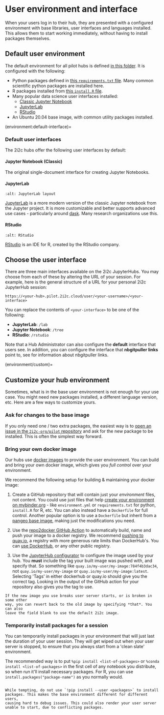 # User environment and interface

When your users log in to their hub, they are presented with a
configured environment with base libraries, user interfaces and
languages installed. This allows them to start working immediately,
without having to install packages themselves.

## Default user environment

The default environment for all pilot hubs is defined [in this
folder](https://github.com/2i2c-org/pilot-hubs/tree/master/images/user).
It is configured with the following:

- Python packages defined in [this `requirements.txt`
  file](https://github.com/2i2c-org/pilot-hubs/blob/master/images/user/requirements.txt). Many common scientific python packages are installed here.
- R packages installed from [this `install.R`
  file](https://github.com/2i2c-org/pilot-hubs/blob/master/images/user/install.R).
- Many popular data science user interfaces installed:
  - [Classic Jupyter Notebook](https://github.com/jupyter/notebook/)
  - [JupyterLab](https://github.com/jupyterlab/jupyterlab/)
  - [RStudio](https://rstudio.com/)
- An Ubuntu 20.04 base image, with common utility packages installed.

(environment:default-interface)=
### Default user interfaces

The 2i2c hubs offer the following user interfaces by default:

#### Jupyter Notebook (Classic)

The original single-document interface for creating Jupyter Notebooks.

#### JupyterLab


```{figure} ../../images/jupyterlab.png
:alt: JupyterLab layout
```

[JupyterLab](https://github.com/jupyterlab/jupyterlab) is a more modern version of the classic Jupyter notebook from
the Jupyter project. It is more customizable and better supports advanced use cases - particularly around [dask](https://dask.org). Many
research organizations use this.

#### RStudio

```{figure} ../../images/rstudio.png
:alt: RStudio
```

[RStudio](https://rstudio.com) is an IDE for R, created by the RStudio company.

## Choose the user interface

There are three main interfaces available on the 2i2c JupyterHubs. You may choose from each of these by altering the URL of your session. For example, here is the general structure of a URL for your personal 2i2c JupyterHub session:

```
https://<your-hub>.pilot.2i2c.cloud/user/<your-username>/<your-interface>
```

You can replace the contents of `<your-interface>` to be one of the following:

- **JupyterLab**: `/lab`
- **Jupyter Notebook**: `/tree`
- **RStudio**: `/rstudio`

Note that a Hub Administrator can also configure the **default** interface that users see. In addition, you can configure the interface that **nbgitpuller links** point to, see [](content:nbgitpuller) for information about nbgitpuller links.


(environment/custom)=
## Customize your hub environment

Sometimes, what is in the base user environment is not enough for
your use case. You might need new packages installed, a different
language version, etc. Here are a few ways to customize yours.

### Ask for changes to the base image

If you only need one / two extra packages, the easiest way is to
[open an issue in the `2i2c-org/pilot` repository](https://github.com/2i2c-org/pilot/issues/new?labels=enhancement&template=tech-request.md)
and ask for the new package to be installed. This is often the simplest
way forward.

### Bring your own docker image

Our hubs use [docker images](https://www.docker.com/) to provide the
user environment. You can build and bring your own docker image,
which gives you *full control* over your environment.

We recommend the following setup for building & maintaining your
docker image:

1. Create a GitHub repository that will contain just your *environment* files,
   not content. You could use just files that help [create your environment on
   mybinder.org](https://repo2docker.readthedocs.io/en/latest/config_files.html) - like `environment.yml` or `requirements.txt` for python,
   `install.R` for R, etc. You can also instead have a `Dockerfile`
   for full control. Another popular option is to use a `Dockerfile` but
   inherit from a [pangeo base image](https://github.com/pangeo-data/pangeo-docker-images),
   making just the modifications you need.

2. Use the [repo2docker GitHub Action](https://github.com/jupyterhub/repo2docker-action)
   to automatically build, name and push your image to a docker registry.
   We recommend [pushing to quay.io](https://github.com/jupyterhub/repo2docker-action#push-image-to-quayio),
   a registry with more generous rate limits than DockerHub's. You can
   [use DockerHub](https://github.com/jupyterhub/repo2docker-action#push-repo2docker-image-to-dockerhub),
   or any other public registry.

3. Use the [JupyterHub configurator](configurator.md) to configure the image used
   by your hub. You **must** include the tag your built image was pushed with,
   and specify that. So something like `quay.io/my-user/my-image:784f4b3dac34`,
   not `quay.io/my-user/my-image` or `quay.io/my-user/my-image:latest`. Selecting
   'Tags' in either dockerhub or quay.io should give you the correct tag. Looking
   in the output of the GitHub action for your repository also gives you the tag
   to use.

```{note}
If the new image you use breaks user server starts, or is broken in some other
way, you can revert back to the old image by specifying *that*. You can also
leave the field blank to use the default 2i2c image.
```

### Temporarily install packages for a session


You can temporarily install packages in your environment that will
just last the duration of your user session. They will get wiped out
when your user server is stopped, to ensure that you always start from
a 'clean slate' environment.

The recommended way is to put `%pip install <list-of-packages>` or
`%conda install <list-of-packages>` in the first cell of any notebook
you distribute, so when run it'll install necessary packages. For R,
you can use `install.packages("package-name")` as you normally would.

```{warning}

While tempting, do not use `!pip install --user <packages>` to install
packages. This makes the base environment different for different users,
causing hard to debug issues. This could also render your user server
unable to start, due to conflicting packages.
```
